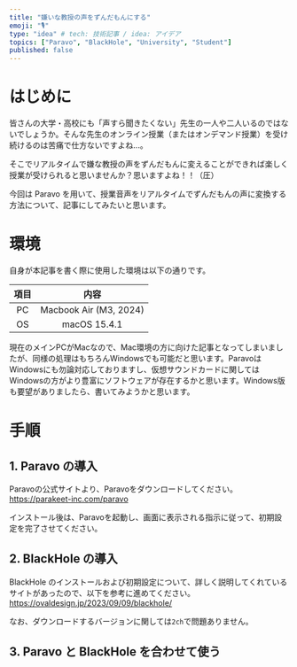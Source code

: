 ```yaml
---
title: "嫌いな教授の声をずんだもんにする"
emoji: "🎙️"
type: "idea" # tech: 技術記事 / idea: アイデア
topics: ["Paravo", "BlackHole", "University", "Student"]
published: false
---
```


# はじめに
皆さんの大学・高校にも「声すら聞きたくない」先生の一人や二人いるのではないでしょうか。そんな先生のオンライン授業（またはオンデマンド授業）を受け続けるのは苦痛で仕方ないですよね...。

そこでリアルタイムで嫌な教授の声をずんだもんに変えることができれば楽しく授業が受けられると思いませんか？思いますよね！！（圧）

今回は Paravo を用いて、授業音声をリアルタイムでずんだもんの声に変換する方法について、記事にしてみたいと思います。

# 環境
自身が本記事を書く際に使用した環境は以下の通りです。

| 項目 | 内容 |
| :----: | :----: |
| PC   | Macbook Air (M3, 2024) |
| OS   | macOS 15.4.1 |

現在のメインPCがMacなので、Mac環境の方に向けた記事となってしまいましたが、同様の処理はもちろんWindowsでも可能だと思います。ParavoはWindowsにも勿論対応しておりますし、仮想サウンドカードに関してはWindowsの方がより豊富にソフトウェアが存在するかと思います。Windows版も要望がありましたら、書いてみようかと思います。

# 手順
## 1. Paravo の導入
Paravoの公式サイトより、Paravoをダウンロードしてください。
https://parakeet-inc.com/paravo

インストール後は、Paravoを起動し、画面に表示される指示に従って、初期設定を完了させてください。

## 2. BlackHole の導入
BlackHole のインストールおよび初期設定について、詳しく説明してくれているサイトがあったので、以下を参考に進めてください。
https://ovaldesign.jp/2023/09/09/blackhole/

なお、ダウンロードするバージョンに関しては`2ch`で問題ありません。

## 3. Paravo と BlackHole を合わせて使う